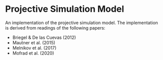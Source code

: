 # Projective Simulation Model
An implementation of the projective simulation model. The implementation is derived from readings of the following papers:
- Briegel & De las Cuevas (2012)
- Mautner et al. (2015)
- Melnikov et al. (2017)
- Mofrad et al. (2020)
